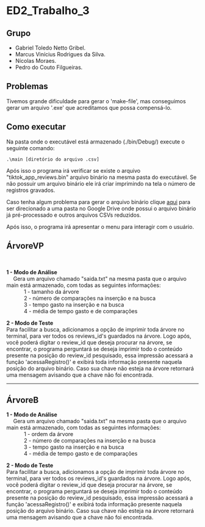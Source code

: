 # ED2_Trabalho_3
## Grupo

- Gabriel Toledo Netto Gribel.
- Marcus Vinícius Rodrigues da Silva.
- Nícolas Moraes.
- Pedro do Couto Filgueiras.

## Problemas
  Tivemos grande dificuldade para gerar o 'make-file', mas conseguimos gerar um arquivo '.exe' que acreditamos que possa compensá-lo.

## Como executar
  Na pasta onde o executável está armazenado (./bin/Debug/) execute o seguinte comando:

```         
.\main [diretório do arquivo .csv]
```

  Após isso o programa irá verificar se existe o arquivo "tiktok_app_reviews.bin" arquivo binário na mesma pasta do executável.
  Se não possuir um arquivo binário ele irá criar imprimindo na tela o número de registros gravados.<br>
  
  Caso tenha algum problema para gerar o arquivo binário clique [aqui](https://drive.google.com/drive/folders/19aUpOx9O-iQ_iTyopk2irIskJOty3kDn?usp=sharing)  para ser direcionado a uma pasta no Google Drive onde possui o arquivo binário já pré-processado e outros arquivos CSVs reduzidos.<br>

  Após isso, o programa irá apresentar o menu para interagir com o usuário.<br>

<h2>ÁrvoreVP</h2><br>

**1 - Modo de Análise** <br>
      &emsp;&nbsp;Gera um arquivo chamado "saida.txt" na mesma pasta que o arquivo main está armazenado, com todas as seguintes informações:<br>
      &emsp;&emsp;&emsp; 1 - tamanho da árvore<br>
      &emsp;&emsp;&emsp; 2 - número de comparações na inserção e na busca<br>
      &emsp;&emsp;&emsp; 3 - tempo gasto na inserção e na busca<br>
      &emsp;&emsp;&emsp; 4 - média de tempo gasto e de comparações<br>
      
**2 - Modo de Teste** <br>
      Para facilitar a busca, adicionamos a opção de imprimir toda árvore no terminal, para ver todos os reviews_id's guardados na árvore.
      Logo após, você poderá digitar o review_id que deseja procurar na árvore, se encontrar, o programa perguntará se deseja imprimir todo o conteúdo presente na posição do review_id pesquisado, essa impressão acessará a função 'acessaRegistro()' e exibirá toda informação presente naquela posição do arquivo binário. Caso sua chave não esteja na árvore retornará uma mensagem avisando que a chave não foi encontrada.<br>
      
<hr>
 
 <h2>ÁrvoreB</h2>
 
**1 - Modo de Análise** <br>
      &emsp;&nbsp;Gera um arquivo chamado "saida.txt" na mesma pasta que o arquivo main está armazenado, com todas as seguintes informações:<br>
      &emsp;&emsp;&emsp; 1 - ordem da árvore<br>
      &emsp;&emsp;&emsp; 2 - número de comparações na inserção e na busca<br>
      &emsp;&emsp;&emsp; 3 - tempo gasto na inserção e na busca<br>
      &emsp;&emsp;&emsp; 4 - média de tempo gasto e de comparações<br>
      
**2 - Modo de Teste**<br>
      Para facilitar a busca, adicionamos a opção de imprimir toda árvore no terminal, para ver todos os reviews_id's guardados na árvore.
      Logo após, você poderá digitar o review_id que deseja procurar na árvore, se encontrar, o programa perguntará se deseja imprimir todo o conteúdo presente na posição do review_id pesquisado, essa impressão acessará a função 'acessaRegistro()' e exibirá toda informação presente naquela posição do arquivo binário. Caso sua chave não esteja na árvore retornará uma mensagem avisando que a chave não foi encontrada.<br>
      
